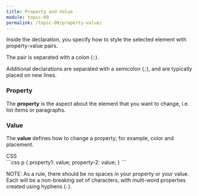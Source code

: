 ```yaml
---
title: Property and Value
module: topic-09
permalink: /topic-09/property-value/
---
```


<div class="divider-heading"></div>

Inside the declaration, you specify how to style the selected element with property-value pairs.

The pair is separated with a colon (`:`).

Additional declarations are separated with a semicolon (`;`), and are typically placed on new lines.

### Property

The **property** is the aspect about the element that you want to change, i.e. list items or paragraphs.

### Value

The **value** defines how to change a property; for example, color and placement.

<div class="code-heading">
  <span class="css">CSS</span>
</div>
```css
p {
    property1: value;
    property-2: value;
}
```

<span class="label label-info">NOTE:</span> As a rule, there should be no spaces in your property or your value. Each will be a non-breaking set of characters, with multi-word properties created using hyphens (`-`).
